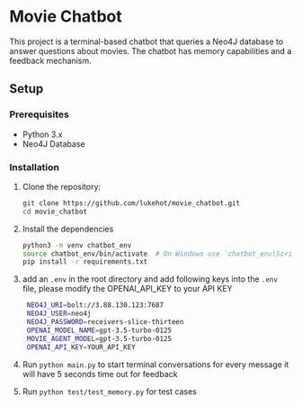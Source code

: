 # Movie Chatbot

This project is a terminal-based chatbot that queries a Neo4J database to answer questions about movies. The chatbot has memory capabilities and a feedback mechanism.

## Setup

### Prerequisites

- Python 3.x
- Neo4J Database

### Installation

1. Clone the repository:
   ```bash
   git clone https://github.com/lukehot/movie_chatbot.git
   cd movie_chatbot

2. Install the dependencies
   ```bash
   python3 -m venv chatbot_env
   source chatbot_env/bin/activate  # On Windows use `chatbot_env\Scripts\activate`
   pip install -r requirements.txt

3. add an  ```.env``` in the root directory and add following keys 
into the ```.env``` file,  please modify the OPENAI_API_KEY to your API KEY
   ```bash
    NEO4J_URI=bolt://3.88.130.123:7687
    NEO4J_USER=neo4j
    NEO4J_PASSWORD=receivers-slice-thirteen
    OPENAI_MODEL_NAME=gpt-3.5-turbo-0125
    MOVIE_AGENT_MODEL=gpt-3.5-turbo-0125
    OPENAI_API_KEY=YOUR_API_KEY

4. Run ```python main.py``` to start terminal conversations for every message it will have 5 seconds time out for feedback

5. Run ```python test/test_memory.py``` for test cases 

